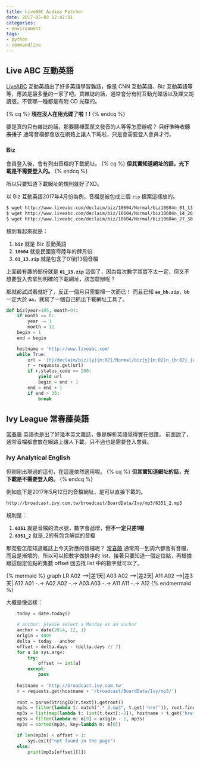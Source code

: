```yaml
---
title: LiveABC Audios Fetcher
date: 2017-05-03 12:42:01
categories:
- environment
tags:
- python
- commandline
---
```


## Live ABC 互動英語

[LiveABC] 互動英語出了好多英語學習雜誌，像是 CNN 互動英語、Biz 互動英語等等，應該是最多量的一家了吧。買雜誌的話，通常會分有附互動光碟版以及課文朗讀版，不管哪一種都是有附 CD 光碟的。

{% cq %}
**現在沒人在用光碟了啦！!**
{% endcq %}
<!-- more -->

要是真的只有雜誌的話，那要聽裡面原文發音的人等等怎麼辦呢？ ~~只好準時收聽廣播了~~
通常音檔都會放在網路上讓人下載啦，只是會需要登入會員才行。

### Biz
會員登入後，會有列出音檔的下載網址。
{% cq %}
**但其實知道網址的話，光下載是不需要登入的。**
{% endcq %}

所以只要知道下載網址的規則就好了XD。

以 Biz 互動英語2017年4月份為例，音檔是被包成三個 `zip` 檔案這樣放的。

```sh
$ wget http://www.liveabc.com/declaim/biz/10604/Normal/biz10604n_01_13.zip
$ wget http://www.liveabc.com/declaim/biz/10604/Normal/biz10604n_14_26.zip
$ wget http://www.liveabc.com/declaim/biz/10604/Normal/biz10604n_27_30.zip
```

規則看起來就是：
1. **`biz`** 就是 Biz 互動英語
1. **`10604`** 就是民國壹零陸年的肆月份
1. **`01_13.zip`** 就是包含了01到13個音檔

上面最有趣的部份就是 **`01_13.zip`** 這個了，因為每次數字其實不太一定，但又不想要登入去拿到明確的下載網址，該怎麼辦呢？

那就都試試看就好了，反正一個月只需要掃一次而已！
而且已知 **`aa_bb.zip`**，**`bb`** 一定大於 **`aa`**，就寫了一個自己抓出下載網址工具了。


```python
def biz(year=105, month=9):
    if month == 0:
        year -= 1
        month = 12
    begin = 1
    end = begin

    hostname = 'http://www.liveabc.com'
    while True:
        url = '{h}/declaim/biz/{y}{m:02}/Normal/biz{y}{m:02}n_{b:02}_{e:02}.zip'.format(h=hostname, y=year, m=month, b=begin, e=end)
        r = requests.get(url)
        if r.status_code == 200:
            yield url
            begin = end + 1
        end = end + 1
        if end > 36:
            break
```

## Ivy League 常春藤英語

[常春藤] 英語也是出了好幾本英文雜誌，像是解析英語覺得實在很讚。
前面說了，通常音檔都會放在網路上讓人下載，只不過也是需要登入會員。

### Ivy Analytical English
但剛剛出現過的這句，在這邊依然適用喔。
{% cq %}
**但其實知道網址的話，光下載是不需要登入的。**
{% endcq %}

例如底下是2017年5月12日的音檔網址，是可以直接下載的。
```sh
http://broadcast.ivy.com.tw/broadcast/BoardData/Ivy/mp3/6351_2.mp3
```

規則是：
1. **`6351`** 就是音檔的流水號，數字會遞增，**但不一定只差1喔**
1. **`6351_2`** 就是_2的有包含解說的音檔

那麼要怎麼知道雜誌上今天對應的音檔呢？
[常春藤] 通常周一到周六都會有音檔，而且是漸增的，所以可以把數字做排序的 list，接著只要知道一個定位點，再根據跟這個定位點的集數 offset 回去找 list 中的數字就可以了。

{% mermaid %}
graph LR
A02 -->|差1天| A03
A02 -->|差2天| A11
A02 -->|差3天| A12
A01 -.-> A02
A02 -.-> A03
A03 -.-> A11
A11 -.-> A12
{% endmermaid %}

大概是像這樣：
```python
    today = date.today() 
 
    # anchor: please select a Monday as an anchor 
    anchor = date(2014, 12, 1) 
    origin = 4805 
    delta = today - anchor 
    offset = delta.days - (delta.days // 7) 
    for a in sys.argv: 
        try: 
            offset += int(a) 
        except: 
            pass 
 
    hostname = 'http://broadcast.ivy.com.tw' 
    r = requests.get(hostname + '/broadcast/BoardData/Ivy/mp3/') 
 
    root = parse(StringIO(r.text)).getroot() 
    mp3s = filter(lambda t: match(".*_2.mp3", t.get('href')), root.findall(".//a[@href]")) 
    mp3s = list(map(lambda t: (int(t.text[:-2]), hostname + t.get('href')), mp3s)) 
    mp3s = filter(lambda m: m[0] > origin - 1, mp3s) 
    mp3s = sorted(mp3s, key=lambda m: m[0]) 

    if len(mp3s) < offset + 1: 
        sys.exit("not found in the page") 
    else: 
        print(mp3s[offset][1]) 

```

[LiveABC]: http://www.liveabc.com/index.asp
[常春藤]: https://www.ivy.com.tw/

<!--- {% gist fa5ee6d043cf0965d22e3ed444fdcf80 %} -->
